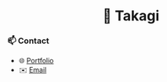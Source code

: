 <h1 align="center">👋 Takagi</h1>

### 📫 Contact

- 🌐 [Portfolio](https://portfolio-ruw9.onrender.com/)
- ✉️ [Email](mailto:yutotakagi.for.business@gmail.com)

